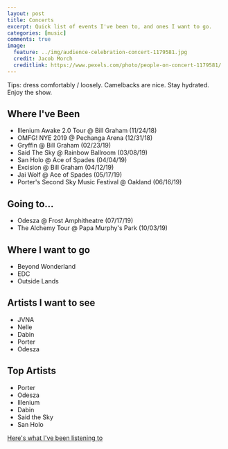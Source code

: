 ```yaml
---
layout: post
title: Concerts
excerpt: Quick list of events I've been to, and ones I want to go.
categories: [music]
comments: true
image:
  feature: ../img/audience-celebration-concert-1179581.jpg
  credit: Jacob Morch
  creditlink: https://www.pexels.com/photo/people-on-concert-1179581/
---
```


Tips: dress comfortably / loosely. Camelbacks are nice. Stay hydrated.
Enjoy the show.



## Where I've Been
- Illenium Awake 2.0 Tour @ Bill Graham (11/24/18)
- OMFG! NYE 2019 @ Pechanga Arena (12/31/18)
- Gryffin @ Bill Graham (02/23/19)
- Said The Sky @ Rainbow Ballroom (03/08/19)
- San Holo @ Ace of Spades (04/04/19)
- Excision @ Bill Graham (04/12/19)
- Jai Wolf @ Ace of Spades (05/17/19)
- Porter's Second Sky Music Festival @ Oakland (06/16/19)

## Going to...
- Odesza @ Frost Amphitheatre (07/17/19)
- The Alchemy Tour @ Papa Murphy's Park (10/03/19)

## Where I want to go
- Beyond Wonderland
- EDC
- Outside Lands

## Artists I want to see
- JVNA
- Nelle
- Dabin
- Porter
- Odesza


## Top Artists
- Porter
- Odesza
- Illenium
- Dabin
- Said the Sky
- San Holo

[Here's what I've been listening to](https://soundcloud.com/user-884716107/likes)
